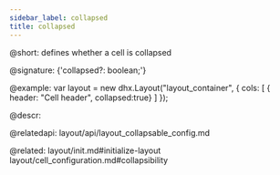 ```yaml
---
sidebar_label: collapsed
title: collapsed
---          
```


@short: defines whether a cell is collapsed

@signature: {'collapsed?: boolean;'}

@example: 
var layout = new dhx.Layout("layout_container", {
    cols: [
      { header: "Cell header", collapsed:true}
    ]
});



@descr: 

@relatedapi: layout/api/layout_collapsable_config.md

@related: layout/init.md#initialize-layout
layout/cell_configuration.md#collapsibility
